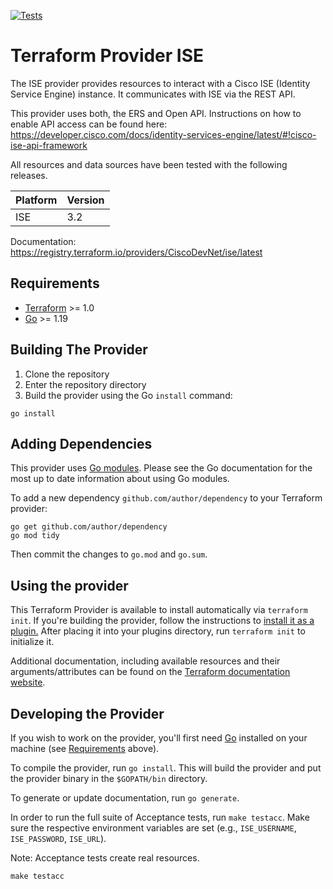 [![Tests](https://github.com/CiscoDevNet/terraform-provider-ise/actions/workflows/test.yml/badge.svg)](https://github.com/CiscoDevNet/terraform-provider-ise/actions/workflows/test.yml)

# Terraform Provider ISE

The ISE provider provides resources to interact with a Cisco ISE (Identity Service Engine) instance. It communicates with ISE via the REST API.

This provider uses both, the ERS and Open API. Instructions on how to enable API access can be found here: <https://developer.cisco.com/docs/identity-services-engine/latest/#!cisco-ise-api-framework>

All resources and data sources have been tested with the following releases.

| Platform | Version |
| -------- | ------- |
| ISE      | 3.2     |

Documentation: <https://registry.terraform.io/providers/CiscoDevNet/ise/latest>

## Requirements

- [Terraform](https://www.terraform.io/downloads.html) >= 1.0
- [Go](https://golang.org/doc/install) >= 1.19

## Building The Provider

1. Clone the repository
2. Enter the repository directory
3. Build the provider using the Go `install` command:

```shell
go install
```

## Adding Dependencies

This provider uses [Go modules](https://github.com/golang/go/wiki/Modules).
Please see the Go documentation for the most up to date information about using Go modules.

To add a new dependency `github.com/author/dependency` to your Terraform provider:

```shell
go get github.com/author/dependency
go mod tidy
```

Then commit the changes to `go.mod` and `go.sum`.

## Using the provider

This Terraform Provider is available to install automatically via `terraform init`. If you're building the provider, follow the instructions to
[install it as a plugin.](https://www.terraform.io/docs/plugins/basics.html#installing-a-plugin)
After placing it into your plugins directory,  run `terraform init` to initialize it.

Additional documentation, including available resources and their arguments/attributes can be found on the [Terraform documentation website](https://registry.terraform.io/providers/CiscoDevNet/ise/latest/docs).

## Developing the Provider

If you wish to work on the provider, you'll first need [Go](http://www.golang.org) installed on your machine (see [Requirements](#requirements) above).

To compile the provider, run `go install`. This will build the provider and put the provider binary in the `$GOPATH/bin` directory.

To generate or update documentation, run `go generate`.

In order to run the full suite of Acceptance tests, run `make testacc`. Make sure the respective environment variables are set (e.g., `ISE_USERNAME`, `ISE_PASSWORD`, `ISE_URL`).

Note: Acceptance tests create real resources.

```shell
make testacc
```
